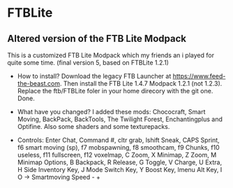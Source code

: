 # FTBLite
## Altered version of the FTB Lite Modpack
This is a customized FTB Lite Modpack which my friends an i played for quite some time. 
(final version 5, based on FTBLite 1.2.1)

- How to install?
Download the legacy FTB Launcher at https://www.feed-the-beast.com.
Then install the FTB Lite 1.4.7 Modpack 1.2.1 (not 1.2.3).
Replace the ftb/FTBLite foler in your home direcory with the git one.
Done.

- What have you changed?
I added these mods: Chococraft, Smart Moving, BackPack, BackTools, The Twilight Forest, Enchantingplus and Optifine. Also some shaders and some texturepacks.

- Controls:
Enter Chat, Command #, cltr grab, lshift Sneak, CAPS Sprint, f6 smart moving (sp), f7 mobspawning, f8 smoothcam, f9 Chunks, f10 useless, f11 fullscreen, f12 voxelmap, C Zoom, X Minimap, Z Zoom, M Minimap Options, B Backpack, R Release, G Toggle, V Charge, U Extra, H Side Inventory Key, J Mode Switch Key, Y Boost Key, lmenu Alt Key, I O -> Smartmoving Speed - +
